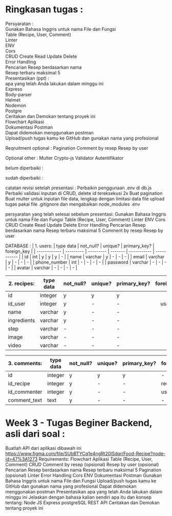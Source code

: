 


# Ringkasan tugas :
Persyaratan :  
  Gunakan Bahasa Inggris untuk nama File dan Fungsi  
  Table (Recipe, User, Comment)  
  Linter  
  ENV  
  Cors  
  CRUD Create Read Update Delete  
  Error Handling  
  Pencarian Resep berdasarkan nama  
  Resep terbaru maksimal 5  
  Presentasikan (ppt) :  
    apa yang telah Anda lakukan dalam minggu ini  
      Express  
      Body-parser  
      Helmet  
      Nodemon  
      Postgre  
    Ceritakan dan Demokan tentang proyek ini  
    Flowchart Aplikasi  
    Dokumentasi Postman  
    Dapat didemokan menggunakan postman  
  Upload/push tugas kamu ke GitHub dan gunakan nama yang profesional  

Reqruitment optional :
  Pagination
  Comment by resep
  Resep by user

Optional other :
  Multer
  Crypto-js
  Validator
  Autentifikator


belum diperbaiki :

sudah diperbaiki :

catatan revisi setelah presentasi :
  Perbaikin penggunaan .env di db.js
  Perbaiki validasi inputan di CRUD, delete id tereksekusi 2x
  Buat pagination
  Buat multer untuk inputan file data, lengkap dengan limitasi data file
  upload tugas pakai file .gitignore dan mengabaikan node_modules
.env

persyaratan yang telah selesai sebelum presentasi:
  Gunakan Bahasa Inggris untuk nama File dan Fungsi
  Table (Recipe, User, Comment)
  Linter
  ENV
  Cors
  CRUD Create Read Update Delete
  Error Handling
  Pencarian Resep berdasarkan nama
  Resep terbaru maksimal 5
  Comment by resep
  Resep by user

DATABASE : 
| 1. users:    | type data | not_null? | unique? | primary_key? | foreign_key |
| ------------ | --------- | --------- | ------- | -----------  | ----------- |
| id           | int       | y         |  y      | y            | -           |
| name         | varchar   | y         |  -      | -            | -           |
| email        | varchar   | y         |  -      | -            | -           |
| phone_number | int       | -         |  -      | -            | -           |
| password     | varchar   | -         |  -      | -            | -           |
| avatar       | varchar   | -         |  -      | -            | -           |

| 2. recipes:  | type data | not_null? | unique? | primary_key? | foreign_key |
| ------------ | --------- | --------- | ------- | ------------ | :---------: |
| id           | integer   | y         |  y      | y            | -           |
| id_user      | integer   | y         |  -      | -            | users.id    |
| name         | varchar   | y         |  -      | -            | -           |
| ingredients  | varchar   | y         |  -      | -            | -           |
| step         | varchar   | -         |  -      | -            | -           |
| image        | varchar   | -         |  -      | -            | -           |
| video        | varchar   | -         |  -      | -            | -           |

| 3. comments: | type data | not_null? | unique? | primary_key? | foreign_key |
| ------------ | --------- | --------- | ------- | ------------ | ----------- |
| id           | integer   |  y        |  y      | y            | -           |
| id_recipe    | integer   |  y        |  -      | -            | recipes.id  |
| id_commenter | integer   |  y        |  -      | -            | users.id    |
| comment_text | text      |  y        |  -      | -            | -           |

# Week 3 - Tugas Beginer Backend, asli dari soal :
Buatlah API dari aplikasi dibawah ini 
https://www.figma.com/file/SUbBTYCq1e4ngRt20lSdqr/Food-Recipe?node-id=47%3A1273
Requirements:
  Flowchart Aplikasi
  Table (Recipe, User, Comment)
  CRUD
  Comment by resep (opsional)
  Resep by user (opsional)
  Pencarian Resep berdasarkan nama
  Resep terbaru maksimal 5
  Pagination (opsional)
  Linter
  Error Handling
  Cors
  ENV
  Dokumentasi Postman
  Gunakan Bahasa Inggris untuk nama File dan Fungsi
  Upload/push tugas kamu ke GitHub dan gunakan nama yang profesional
  Dapat didemokan menggunakan postman
  Presentasikan apa yang telah Anda lakukan dalam minggu ini
  Jelaskan dengan bahasa kalian sendiri apa itu dan konsep tentang:
    Node JS
    Express
    postgreSQL
    REST API
  Ceritakan dan Demokan tentang proyek ini
